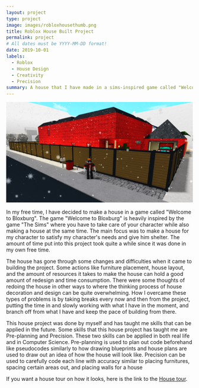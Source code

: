 ```yaml
---
layout: project
type: project
image: images/robloxhousethumb.png
title: Roblox House Built Project
permalink: project
# All dates must be YYYY-MM-DD format!
date: 2019-10-01
labels:
  - Roblox
  - House Design
  - Creativity
  - Precision
summary: A house that I have made in a sims-inspired game called "Welcome to Bloxburg". The game itself was not made by me but the house is.
---
```


 <img src="../images/robloxhouse.png">

In my free time, I have decided to make a house in a game called "Welcome to Bloxburg". The game "Welcome to Bloxburg" is heavily inspired by the game "The Sims" where you have to take care of your character while also making a house at the same time. The main focus was to make a house for my character to satisfy my character's needs and give him shelter. The amount of time put into this project took quite a while since it was done in my own free time. 

The house has gone through some changes and difficulties when it came to building the project. Some actions like furniture placement, house layout, and the amount of resources it takes to make the house can hold a good amount of redesign and time consumption. There were some thoughts of redoing the house in other ways to where the thinking process of house decoration and design can be quite overwhelming. How I overcame these types of problems is by taking breaks every now and then from the project, putting the time in and slowly working with what I have in the moment, and branch off from what I have and keep the pace of building from there. 

This house project was done by myself and has taught me skills that can be applied in the future. Some skills that this house project has taught me are Pre-planning and Precision. These two skills can be applied in both real life and in Computer Science. Pre-planning is used to plan out code beforehand like pseudocodes similarly to how drawing blueprints and house plans are used to draw out an idea of how the house will look like. Precision can be used to carefully code each line with accuracy similar to placing furnitures, spacing certain areas out, and placing walls for a house

If you want a house tour on how it looks, here is the link to the [House tour](https://www.youtube.com/watch?v=bUhYZW8EyqE&feature=youtu.be).





